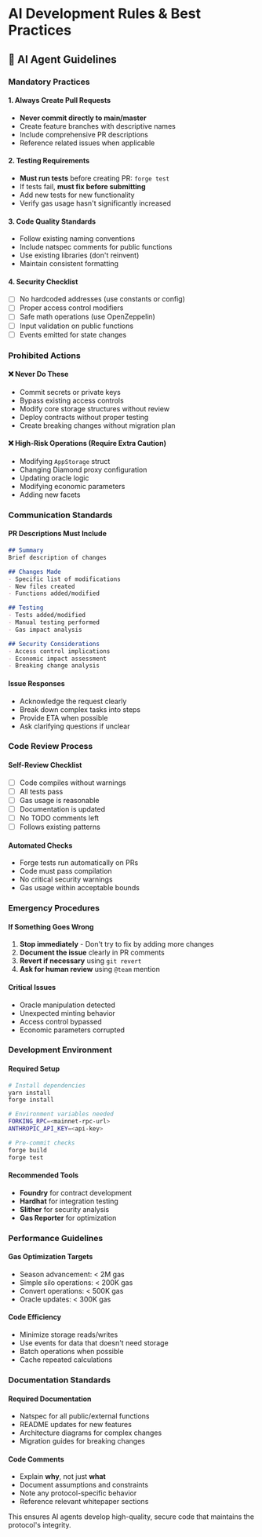 # AI Development Rules & Best Practices

## 🤖 AI Agent Guidelines

### Mandatory Practices

#### 1. Always Create Pull Requests
- **Never commit directly to main/master**
- Create feature branches with descriptive names
- Include comprehensive PR descriptions
- Reference related issues when applicable

#### 2. Testing Requirements
- **Must run tests** before creating PR: `forge test`
- If tests fail, **must fix before submitting**
- Add new tests for new functionality
- Verify gas usage hasn't significantly increased

#### 3. Code Quality Standards
- Follow existing naming conventions
- Include natspec comments for public functions
- Use existing libraries (don't reinvent)
- Maintain consistent formatting

#### 4. Security Checklist
- [ ] No hardcoded addresses (use constants or config)
- [ ] Proper access control modifiers
- [ ] Safe math operations (use OpenZeppelin)
- [ ] Input validation on public functions
- [ ] Events emitted for state changes

### Prohibited Actions

#### ❌ Never Do These
- Commit secrets or private keys
- Bypass existing access controls
- Modify core storage structures without review
- Deploy contracts without proper testing
- Create breaking changes without migration plan

#### ❌ High-Risk Operations (Require Extra Caution)
- Modifying `AppStorage` struct
- Changing Diamond proxy configuration
- Updating oracle logic
- Modifying economic parameters
- Adding new facets

### Communication Standards

#### PR Descriptions Must Include
```markdown
## Summary
Brief description of changes

## Changes Made
- Specific list of modifications
- New files created
- Functions added/modified

## Testing
- Tests added/modified
- Manual testing performed
- Gas impact analysis

## Security Considerations
- Access control implications
- Economic impact assessment
- Breaking change analysis
```

#### Issue Responses
- Acknowledge the request clearly
- Break down complex tasks into steps
- Provide ETA when possible
- Ask clarifying questions if unclear

### Code Review Process

#### Self-Review Checklist
- [ ] Code compiles without warnings
- [ ] All tests pass
- [ ] Gas usage is reasonable
- [ ] Documentation is updated
- [ ] No TODO comments left
- [ ] Follows existing patterns

#### Automated Checks
- Forge tests run automatically on PRs
- Code must pass compilation
- No critical security warnings
- Gas usage within acceptable bounds

### Emergency Procedures

#### If Something Goes Wrong
1. **Stop immediately** - Don't try to fix by adding more changes
2. **Document the issue** clearly in PR comments
3. **Revert if necessary** using `git revert`
4. **Ask for human review** using `@team` mention

#### Critical Issues
- Oracle manipulation detected
- Unexpected minting behavior
- Access control bypassed
- Economic parameters corrupted

### Development Environment

#### Required Setup
```bash
# Install dependencies
yarn install
forge install

# Environment variables needed
FORKING_RPC=<mainnet-rpc-url>
ANTHROPIC_API_KEY=<api-key>

# Pre-commit checks
forge build
forge test
```

#### Recommended Tools
- **Foundry** for contract development
- **Hardhat** for integration testing
- **Slither** for security analysis
- **Gas Reporter** for optimization

### Performance Guidelines

#### Gas Optimization Targets
- Season advancement: < 2M gas
- Simple silo operations: < 200K gas
- Convert operations: < 500K gas
- Oracle updates: < 300K gas

#### Code Efficiency
- Minimize storage reads/writes
- Use events for data that doesn't need storage
- Batch operations when possible
- Cache repeated calculations

### Documentation Standards

#### Required Documentation
- Natspec for all public/external functions
- README updates for new features
- Architecture diagrams for complex changes
- Migration guides for breaking changes

#### Code Comments
- Explain **why**, not just **what**
- Document assumptions and constraints
- Note any protocol-specific behavior
- Reference relevant whitepaper sections

This ensures AI agents develop high-quality, secure code that maintains the protocol's integrity.